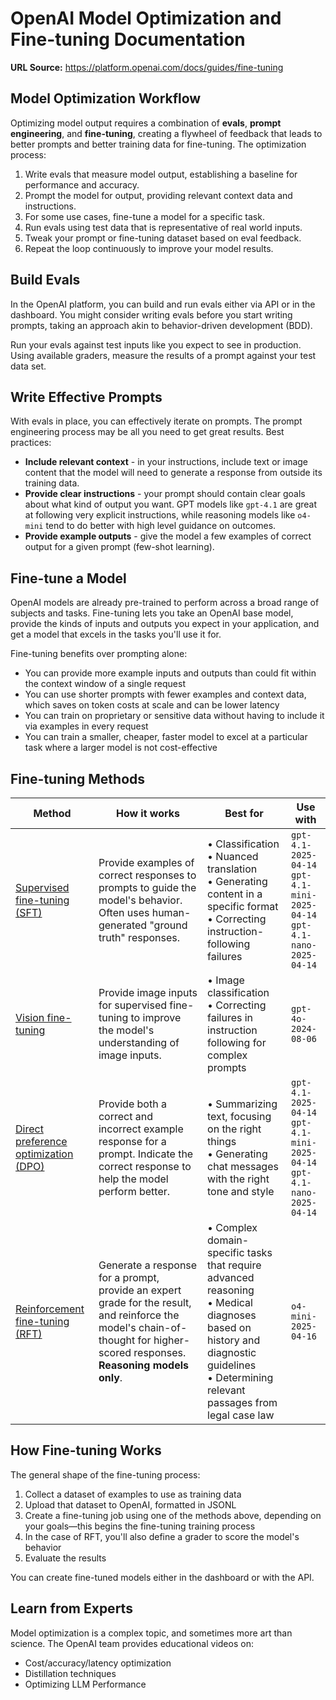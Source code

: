 # OpenAI Model Optimization and Fine-tuning Documentation

**URL Source:** https://platform.openai.com/docs/guides/fine-tuning

## Model Optimization Workflow

Optimizing model output requires a combination of **evals**, **prompt engineering**, and **fine-tuning**, creating a flywheel of feedback that leads to better prompts and better training data for fine-tuning. The optimization process:

1. Write evals that measure model output, establishing a baseline for performance and accuracy.
2. Prompt the model for output, providing relevant context data and instructions.
3. For some use cases, fine-tune a model for a specific task.
4. Run evals using test data that is representative of real world inputs.
5. Tweak your prompt or fine-tuning dataset based on eval feedback.
6. Repeat the loop continuously to improve your model results.

## Build Evals

In the OpenAI platform, you can build and run evals either via API or in the dashboard. You might consider writing evals before you start writing prompts, taking an approach akin to behavior-driven development (BDD).

Run your evals against test inputs like you expect to see in production. Using available graders, measure the results of a prompt against your test data set.

## Write Effective Prompts

With evals in place, you can effectively iterate on prompts. The prompt engineering process may be all you need to get great results. Best practices:

- **Include relevant context** - in your instructions, include text or image content that the model will need to generate a response from outside its training data.
- **Provide clear instructions** - your prompt should contain clear goals about what kind of output you want. GPT models like `gpt-4.1` are great at following very explicit instructions, while reasoning models like `o4-mini` tend to do better with high level guidance on outcomes.
- **Provide example outputs** - give the model a few examples of correct output for a given prompt (few-shot learning).

## Fine-tune a Model

OpenAI models are already pre-trained to perform across a broad range of subjects and tasks. Fine-tuning lets you take an OpenAI base model, provide the kinds of inputs and outputs you expect in your application, and get a model that excels in the tasks you'll use it for.

Fine-tuning benefits over prompting alone:
- You can provide more example inputs and outputs than could fit within the context window of a single request
- You can use shorter prompts with fewer examples and context data, which saves on token costs at scale and can be lower latency
- You can train on proprietary or sensitive data without having to include it via examples in every request
- You can train a smaller, cheaper, faster model to excel at a particular task where a larger model is not cost-effective

## Fine-tuning Methods

| Method | How it works | Best for | Use with |
|--------|-------------|----------|----------|
| [Supervised fine-tuning (SFT)](https://platform.openai.com/docs/guides/supervised-fine-tuning) | Provide examples of correct responses to prompts to guide the model's behavior. Often uses human-generated "ground truth" responses. | • Classification<br>• Nuanced translation<br>• Generating content in a specific format<br>• Correcting instruction-following failures | `gpt-4.1-2025-04-14`<br>`gpt-4.1-mini-2025-04-14`<br>`gpt-4.1-nano-2025-04-14` |
| [Vision fine-tuning](https://platform.openai.com/docs/guides/vision-fine-tuning) | Provide image inputs for supervised fine-tuning to improve the model's understanding of image inputs. | • Image classification<br>• Correcting failures in instruction following for complex prompts | `gpt-4o-2024-08-06` |
| [Direct preference optimization (DPO)](https://platform.openai.com/docs/guides/direct-preference-optimization) | Provide both a correct and incorrect example response for a prompt. Indicate the correct response to help the model perform better. | • Summarizing text, focusing on the right things<br>• Generating chat messages with the right tone and style | `gpt-4.1-2025-04-14`<br>`gpt-4.1-mini-2025-04-14`<br>`gpt-4.1-nano-2025-04-14` |
| [Reinforcement fine-tuning (RFT)](https://platform.openai.com/docs/guides/reinforcement-fine-tuning) | Generate a response for a prompt, provide an expert grade for the result, and reinforce the model's chain-of-thought for higher-scored responses. **Reasoning models only**. | • Complex domain-specific tasks that require advanced reasoning<br>• Medical diagnoses based on history and diagnostic guidelines<br>• Determining relevant passages from legal case law | `o4-mini-2025-04-16` |

## How Fine-tuning Works

The general shape of the fine-tuning process:

1. Collect a dataset of examples to use as training data
2. Upload that dataset to OpenAI, formatted in JSONL
3. Create a fine-tuning job using one of the methods above, depending on your goals—this begins the fine-tuning training process
4. In the case of RFT, you'll also define a grader to score the model's behavior
5. Evaluate the results

You can create fine-tuned models either in the dashboard or with the API.

## Learn from Experts

Model optimization is a complex topic, and sometimes more art than science. The OpenAI team provides educational videos on:
- Cost/accuracy/latency optimization
- Distillation techniques
- Optimizing LLM Performance